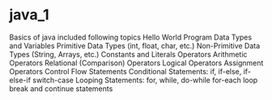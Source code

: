# java_1
Basics of java included following topics
Hello World Program
Data Types and Variables
 Primitive Data Types (int, float, char, etc.)
 Non-Primitive Data Types (String, Arrays, etc.)
Constants and Literals
Operators
 Arithmetic Operators
 Relational (Comparison) Operators
 Logical Operators
 Assignment Operators
Control Flow Statements
 Conditional Statements:
 if, if-else, if-else-if
 switch-case
 Looping Statements:
 for, while, do-while
 for-each loop
 break and continue statements


